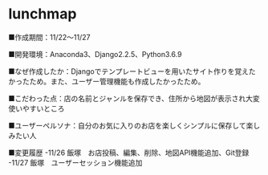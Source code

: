 # lunchmap
■作成期間：11/22～11/27

■開発環境：Anaconda3、Django2.2.5、Python3.6.9

■なぜ作成したか：Djangoでテンプレートビューを用いたサイト作りを覚えたかったため。また、ユーザー管理機能も作成したかったため。

■こだわった点：店の名前とジャンルを保存でき、住所から地図が表示され大変使いやすいところ

■ユーザーペルソナ：自分のお気に入りのお店を楽しくシンプルに保存して楽しみたい人

■変更履歴
-11/26 飯塚　お店投稿、編集、削除、地図API機能追加、Git登録
-11/27 飯塚　ユーザーセッション機能追加

